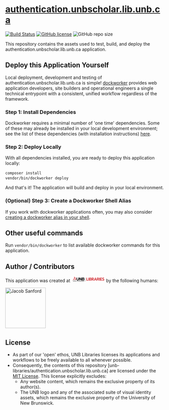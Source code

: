 # [authentication.unbscholar.lib.unb.ca](https://authentication.unbscholar.lib.unb.ca/)
[![Build Status](https://github.com/unb-libraries/authentication.unbscholar.lib.unb.ca/actions/workflows/deployment-workflow.yaml/badge.svg?branch=prod)](https://github.com/unb-libraries/authentication.unbscholar.lib.unb.ca/actions/workflows/deployment-workflow.yaml)
[![GitHub license](https://img.shields.io/github/license/unb-libraries/authentication.unbscholar.lib.unb.ca)](https://github.com/unb-libraries/authentication.unbscholar.lib.unb.ca/blob/prod/LICENSE)
![GitHub repo size](https://img.shields.io/github/repo-size/unb-libraries/authentication.unbscholar.lib.unb.ca?label=lean%20repo%20size)

This repository contains the assets used to test, build, and deploy the authentication.unbscholar.lib.unb.ca application.

## Deploy this Application Yourself
Local deployment, development and testing of authentication.unbscholar.lib.unb.ca is simple! [dockworker](https://github.com/unb-libraries/dockworker) provides web application developers, site builders and operational engineers a single technical entrypoint with a consistent, unified workflow regardless of the framework.

### Step 1: Install Dependencies
Dockworker requires a minimal number of 'one time' dependencies. Some of these may already be installed in your local development environment; see the list of these dependencies (with installation instructions) [here](https://github.com/unb-libraries/dockworker/blob/5.x/docs/prerequisites.md).

### Step 2: Deploy Locally
With all dependencies installed, you are ready to deploy this application locally:

```
composer install
vendor/bin/dockworker deploy
```

And that's it! The application will build and deploy in your local environment.

### (Optional) Step 3: Create a Dockworker Shell Alias
If you work with dockworker applications often, you may also consider [creating a dockworker alias in your shell](https://github.com/unb-libraries/dockworker/blob/5.x/docs/alias.md).

## Other useful commands
Run ```vendor/bin/dockworker``` to list available dockworker commands for this application.

## Author / Contributors
This application was created at [![UNB Libraries](https://github.com/unb-libraries/assets/raw/master/unblibbadge.png "UNB Libraries")](https://lib.unb.ca) by the following humans:

<a href="https://github.com/JacobSanford"><img src="https://avatars.githubusercontent.com/u/244894?v=3" title="Jacob Sanford" width="128" height="128"></a>

## License
- As part of our 'open' ethos, UNB Libraries licenses its applications and workflows to be freely available to all whenever possible.
- Consequently, the contents of this repository [unb-libraries/authentication.unbscholar.lib.unb.ca] are licensed under the [MIT License](http://opensource.org/licenses/mit-license.html). This license explicitly excludes:
   - Any website content, which remains the exclusive property of its author(s).
   - The UNB logo and any of the associated suite of visual identity assets, which remains the exclusive property of the University of New Brunswick.
